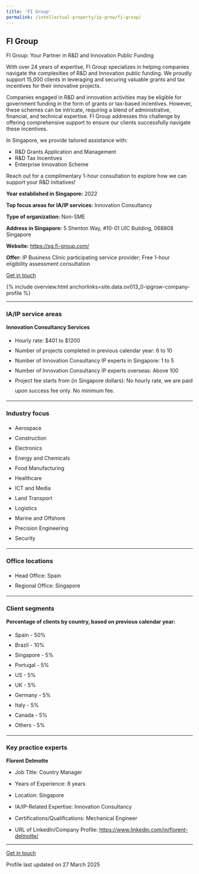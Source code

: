 ```yaml
---
title: 'FI Group'
permalink: /intellectual-property/ip-grow/fi-group/
---
```


## FI Group

FI Group: Your Partner in R&D and Innovation Public Funding

With over 24 years of expertise, FI Group specializes in helping companies navigate the complexities of R&D and Innovation public funding. We proudly support 15,000 clients in leveraging and securing valuable grants and tax incentives for their innovative projects.

Companies engaged in R&D and innovation activities may be eligible for government funding in the form of grants or tax-based incentives. However, these schemes can be intricate, requiring a blend of administrative, financial, and technical expertise. FI Group addresses this challenge by offering comprehensive support to ensure our clients successfully navigate these incentives.

In Singapore, we provide tailored assistance with:

- R&D Grants Application and Management
- R&D Tax Incentives
- Enterprise Innovation Scheme

Reach out for a complimentary 1-hour consultation to explore how we can support your R&D initiatives!

<b>Year established in Singapore:</b> 2022

<b>Top focus areas for IA/IP services:</b> Innovation Consultancy

<b>Type of organization:</b> Non-SME

<b>Address in Singapore:</b> 5 Shenton Way, #10-01 UIC Building, 068808 Singapore

<b>Website:</b> <a href='https://sg.fi-group.com/'>https://sg.fi-group.com/</a>

<b>Offer:</b> IP Business Clinic participating service provider; Free 1-hour eligibility assessment consultation

<a class='btn' href='https://form.gov.sg/67d7e8c2dbbc7b83f56b3326' target='_blank' rel='noopener'>Get in touch</a>

{% include overview.html anchorlinks=site.data.ov013_0-ipgrow-company-profile %}

---
<a name='ip-related-service-areas'></a>
### IA/IP service areas

**Innovation Consultancy Services**

<ul>
<li style='line-height: 27px; margin: 0px 0px !important'>Hourly rate:  $401 to $1200</li>
<li style='line-height: 27px; margin: 0px 0px !important'>Number of projects completed in previous calendar year: 6 to 10</li>
<li style='line-height: 27px; margin: 0px 0px !important'>Number of Innovation Consultancy IP experts in Singapore: 1 to 5</li>
<li style='line-height: 27px; margin: 0px 0px !important'>Number of Innovation Consultancy IP experts overseas: Above 100</li>
<li style='line-height: 27px; margin: 0px 0px !important'>Project fee starts from (in Singapore dollars):  No hourly rate, we are paid upon success fee only. No minimum fee.</li>
</ul>

---
<a name='industry-focus'></a>
### Industry focus

<ul><li style='line-height: 27px; margin: 0px 0px !important'> Aerospace</li><li style='line-height: 27px; margin: 0px 0px !important'>Construction</li><li style='line-height: 27px; margin: 0px 0px !important'>Electronics</li><li style='line-height: 27px; margin: 0px 0px !important'>Energy and Chemicals</li><li style='line-height: 27px; margin: 0px 0px !important'>Food Manufacturing</li><li style='line-height: 27px; margin: 0px 0px !important'>Healthcare</li><li style='line-height: 27px; margin: 0px 0px !important'>ICT and Media</li><li style='line-height: 27px; margin: 0px 0px !important'>Land Transport</li><li style='line-height: 27px; margin: 0px 0px !important'>Logistics</li><li style='line-height: 27px; margin: 0px 0px !important'>Marine and Offshore</li><li style='line-height: 27px; margin: 0px 0px !important'>Precision Engineering</li><li style='line-height: 27px; margin: 0px 0px !important'>Security</li></ul>

---
<a name='office-locations'></a>
### Office locations

<ul><li style='line-height: 27px; margin: 0px 0px !important'> Head Office: Spain</li><li style='line-height: 27px; margin: 0px 0px !important'>Regional Office: Singapore</li></ul>

---
<a name='client-segments'></a>
### Client segments

**Percentage of clients by country, based on previous calendar year:**

<ul><li style='line-height: 27px; margin: 0px 0px !important'> Spain - 50%</li><li style='line-height: 27px; margin: 0px 0px !important'>Brazil - 10%</li><li style='line-height: 27px; margin: 0px 0px !important'>Singapore - 5%</li><li style='line-height: 27px; margin: 0px 0px !important'>Portugal - 5%</li><li style='line-height: 27px; margin: 0px 0px !important'>US - 5%</li><li style='line-height: 27px; margin: 0px 0px !important'>UK - 5%</li><li style='line-height: 27px; margin: 0px 0px !important'>Germany - 5%</li><li style='line-height: 27px; margin: 0px 0px !important'>Italy - 5%</li><li style='line-height: 27px; margin: 0px 0px !important'>Canada - 5%</li><li style='line-height: 27px; margin: 0px 0px !important'>Others - 5%</li></ul>

---
<a name='key-practice-experts'></a>
### Key practice experts

**Florent Delmotte**
- Job Title: Country Manager
- Years of Experience: 8 years
- Location: Singapore
- IA/IP-Related Expertise: Innovation Consultancy
- Certifications/Qualifications: Mechanical Engineer

- URL of LinkedIn/Company Profile: 
<a href="https://www.linkedin.com/in/florent-delmotte/" target="_blank" rel="noopener">https://www.linkedin.com/in/florent-delmotte/</a>  


---
<p>
<a class='btn' href='https://form.gov.sg/67d7e8c2dbbc7b83f56b3326' target='_blank' rel='noopener'>Get in touch</a>
</p>
Profile last updated on 27 March 2025

